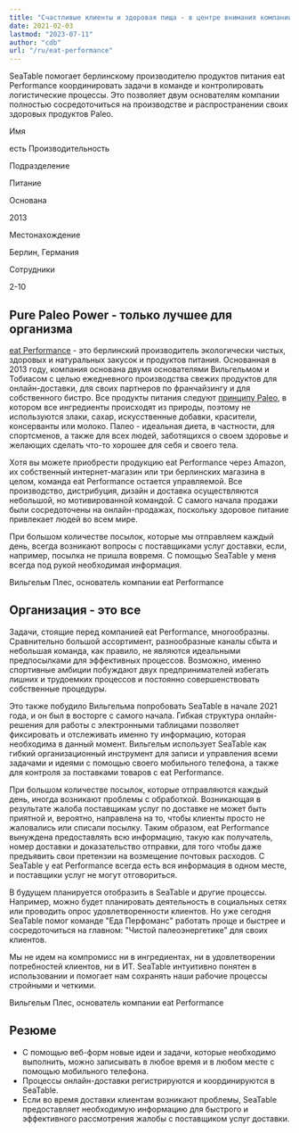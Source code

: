```yaml
---
title: "Счастливые клиенты и здоровая пища - в центре внимания компании eat Performance - SeaTable"
date: 2021-02-03
lastmod: "2023-07-11"
author: "cdb"
url: "/ru/eat-performance"
---
```


SeaTable помогает берлинскому производителю продуктов питания eat Performance координировать задачи в команде и контролировать логистические процессы. Это позволяет двум основателям компании полностью сосредоточиться на производстве и распространении своих здоровых продуктов Paleo.

Имя

есть Производительность

Подразделение

Питание

Основана

2013

Местонахождение

Берлин, Германия

Сотрудники

2-10

## Pure Paleo Power - только лучшее для организма

[eat Performance](https://eat-performance.com/) - это берлинский производитель экологически чистых, здоровых и натуральных закусок и продуктов питания. Основанная в 2013 году, компания основана двумя основателями Вильгельмом и Тобиасом с целью ежедневного производства свежих продуктов для онлайн-доставки, для своих партнеров по франчайзингу и для собственного бистро. Все продукты питания следуют [принципу Paleo](https://eat-performance.com/eat-LIFESTYLE/Vorteile-von-Paleo/), в котором все ингредиенты происходят из природы, поэтому не используются злаки, сахар, искусственные добавки, красители, консерванты или молоко. Палео - идеальная диета, в частности, для спортсменов, а также для всех людей, заботящихся о своем здоровье и желающих сделать что-то хорошее для себя и своего тела.

Хотя вы можете приобрести продукцию eat Performance через Amazon, их собственный интернет-магазин или три берлинских магазина в целом, команда eat Performance остается управляемой. Все производство, дистрибуция, дизайн и доставка осуществляются небольшой, но мотивированной командой. С самого начала продажи были сосредоточены на онлайн-продажах, поскольку здоровое питание привлекает людей во всем мире.

При большом количестве посылок, которые мы отправляем каждый день, всегда возникают вопросы с поставщиками услуг доставки, если, например, посылка не пришла вовремя. С помощью SeaTable у меня всегда под рукой необходимая информация.

Вильгельм Плес, основатель компании eat Performance

## Организация - это все

Задачи, стоящие перед компанией eat Performance, многообразны. Сравнительно большой ассортимент, разнообразные каналы сбыта и небольшая команда, как правило, не являются идеальными предпосылками для эффективных процессов. Возможно, именно спортивные амбиции побуждают двух предпринимателей избегать лишних и трудоемких процессов и постоянно совершенствовать собственные процедуры.

Это также побудило Вильгельма попробовать SeaTable в начале 2021 года, и он был в восторге с самого начала. Гибкая структура онлайн-решения для работы с электронными таблицами позволяет фиксировать и отслеживать именно ту информацию, которая необходима в данный момент. Вильгельм использует SeaTable как гибкий организационный инструмент для записи и управления всеми задачами и идеями с помощью своего мобильного телефона, а также для контроля за поставками товаров с eat Performance.

При большом количестве посылок, которые отправляются каждый день, иногда возникают проблемы с обработкой. Возникающая в результате жалоба поставщикам услуг по доставке не может быть приятной и, вероятно, направлена на то, чтобы клиенты просто не жаловались или списали посылку. Таким образом, eat Performance вынуждена предоставлять всю информацию, такую как получатель, номер доставки и доказательство отправки, для того чтобы даже предъявить свои претензии на возмещение почтовых расходов. С SeaTable у eat Performance всегда есть вся информация в одном месте, и поставщики услуг не могут отговориться.

В будущем планируется отобразить в SeaTable и другие процессы. Например, можно будет планировать деятельность в социальных сетях или проводить опрос удовлетворенности клиентов. Но уже сегодня SeaTable помог команде "Еда Перфоманс" работать проще и быстрее и сосредоточиться на главном: "Чистой палеоэнергетике" для своих клиентов.

Мы не идем на компромисс ни в ингредиентах, ни в удовлетворении потребностей клиентов, ни в ИТ. SeaTable интуитивно понятен в использовании и помогает нам сохранять наши рабочие процессы стройными и четкими.

Вильгельм Плес, основатель компании eat Performance

## Резюме

- С помощью веб-форм новые идеи и задачи, которые необходимо выполнить, можно записывать в любое время и в любом месте с помощью мобильного телефона.
- Процессы онлайн-доставки регистрируются и координируются в SeaTable.
- Если во время доставки клиентам возникают проблемы, SeaTable предоставляет необходимую информацию для быстрого и эффективного рассмотрения жалобы с поставщиком услуг доставки.
